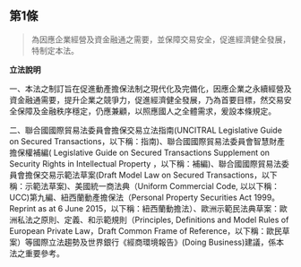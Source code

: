 ## 第1條

 > 為因應企業經營及資金融通之需要，並保障交易安全，促進經濟健全發展，特制定本法。

**立法說明**

一、本法之制訂旨在促進動產擔保法制之現代化及完備化，因應企業之永續經營及資金融通需要，提升企業之競爭力，促進經濟健全發展，乃為首要目標，然交易安全保障及金融秩序穩定，仍應兼顧，以照應國人之全體需求，爰設本條規定。

二、聯合國國際貿易法委員會擔保交易立法指南(UNCITRAL Legislative Guide on Secured Transactions，以下稱：指南)、聯合國國際貿易法委員會智慧財產擔保權補編( Legislative Guide on Secured Transactions Supplement on Security Rights in Intellectual Property ，以下稱：補編)、聯合國國際貿易法委員會擔保交易示範法草案(Draft Model Law on Secured Transactions，以下稱：示範法草案)、美國統一商法典（Uniform Commercial Code, 以以下稱：UCC)第九編、紐西蘭動產擔保法（Personal Property Securities Act 1999。Reprint as at 6 June 2015，以下稱：紐西蘭動擔法）、歐洲示範民法典草案：歐洲私法之原則、定義、和示範規則（Principles, Definitions and Model Rules of European Private Law，Draft Common Frame of Reference，以下稱：歐民草案）等國際立法趨勢及世界銀行《經商環境報告》(Doing Business)建議，係本法之重要參考。

